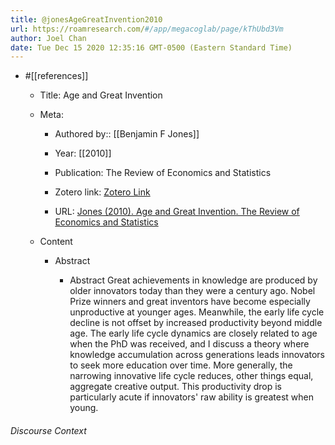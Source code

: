 ```yaml
---
title: @jonesAgeGreatInvention2010
url: https://roamresearch.com/#/app/megacoglab/page/kThUbd3Vm
author: Joel Chan
date: Tue Dec 15 2020 12:35:16 GMT-0500 (Eastern Standard Time)
---
```


- #[[references]]

    - Title: Age and Great Invention

    - Meta:

        - Authored by:: [[Benjamin F Jones]]

        - Year: [[2010]]

        - Publication: The Review of Economics and Statistics

        - Zotero link: [Zotero Link](zotero://select/items/1_HLWNP4RL)

        - URL: [Jones (2010). Age and Great Invention. The Review of Economics and Statistics](https://doi.org/10.1162/rest.2009.11724)

    - Content

        - Abstract

            - Abstract Great achievements in knowledge are produced by older innovators today than they were a century ago. Nobel Prize winners and great inventors have become especially unproductive at younger ages. Meanwhile, the early life cycle decline is not offset by increased productivity beyond middle age. The early life cycle dynamics are closely related to age when the PhD was received, and I discuss a theory where knowledge accumulation across generations leads innovators to seek more education over time. More generally, the narrowing innovative life cycle reduces, other things equal, aggregate creative output. This productivity drop is particularly acute if innovators' raw ability is greatest when young.

###### Discourse Context


